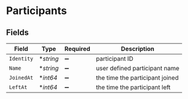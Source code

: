 # Participants


## Fields

| Field                           | Type                            | Required                        | Description                     |
| ------------------------------- | ------------------------------- | ------------------------------- | ------------------------------- |
| `Identity`                      | **string*                       | :heavy_minus_sign:              | participant ID                  |
| `Name`                          | **string*                       | :heavy_minus_sign:              | user defined participant name   |
| `JoinedAt`                      | **int64*                        | :heavy_minus_sign:              | the time the participant joined |
| `LeftAt`                        | **int64*                        | :heavy_minus_sign:              | the time the participant left   |